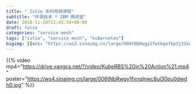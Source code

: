 ```yaml
---
title: " Istio 系列视频课程"
subtitle: "开源技术 * IBM 微讲堂"
date: 2018-11-28T11:43:54+08:00
draft: false
categories: "service mesh"
tags: ["istio", "service mesh", "kubernetes"]
bigimg: [{src: "https://ws2.sinaimg.cn/large/006tNbRwgy1fwtkgo7kp3j31kw0d0750.jpg"}]
---
```


<!--more-->

{{% video mp4="https://drive.yangcs.net/?/video/KubeRBS%20in%20Action%21.mp4" poster="https://ws4.sinaimg.cn/large/006tNbRwgy1fxnqlnwc8uj30pu0dwdh0.jpg" %}}
